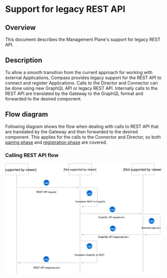 # Support for legacy REST API

## Overview

This document describes the Management Plane's support for legacy REST API.

## Description

To allow a smooth transition from the current approach for working with external Applications, Compass provides legacy support for the REST API to connect and register Applications. Calls to the Director and Connector can be done using new GraphQL API or legacy REST API. Internally calls to the REST API are translated by the Gateway to the GraphQL format and forwarded to the desired component.

## Flow diagram

Following diagram shows the flow when dealing with calls to REST API that are translated by the Gateway and then forwarded to the desired component. This applies for the calls to the Connector and Director, so both [pairing phase](./02-03-app-runtime-flows.md#application-pairing-phase) and [registration phase](./02-03-app-runtime-flows.md#api-registration-phase) are covered.

### Calling REST API flow

![](./assets/rest-api-to-to-gql-flow.svg)
